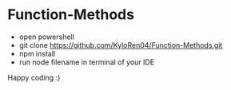# Function-Methods
- open powershell
- git clone https://github.com/KyloRen04/Function-Methods.git
- npm install
- run node filename in terminal of your IDE

Happy coding :)
